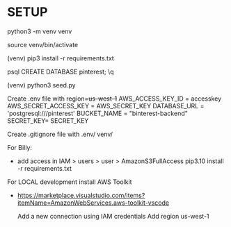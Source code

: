 # SETUP

python3 -m venv venv

source venv/bin/activate

(venv) pip3 install -r requirements.txt

psql
CREATE DATABASE pinterest;
\q

(venv) python3 seed.py

Create .env file with
    region=<s>us-west-1</s>
    AWS_ACCESS_KEY_ID =  accesskey
    AWS_SECRET_ACCESS_KEY =  AWS_SECRET_KEY
    DATABASE_URL = 'postgresql:///pinterest'
    BUCKET_NAME = "binterest-backend"
    SECRET_KEY= SECRET_KEY

Create .gitignore file with
    .env/
    venv/

For Billy:
- add access in IAM > users > user > AmazonS3FullAccess
pip3.10 install -r requirements.txt

For LOCAL development install AWS Toolkit
- https://marketplace.visualstudio.com/items?itemName=AmazonWebServices.aws-toolkit-vscode

    Add a new connection using IAM credentials
    Add region us-west-1
